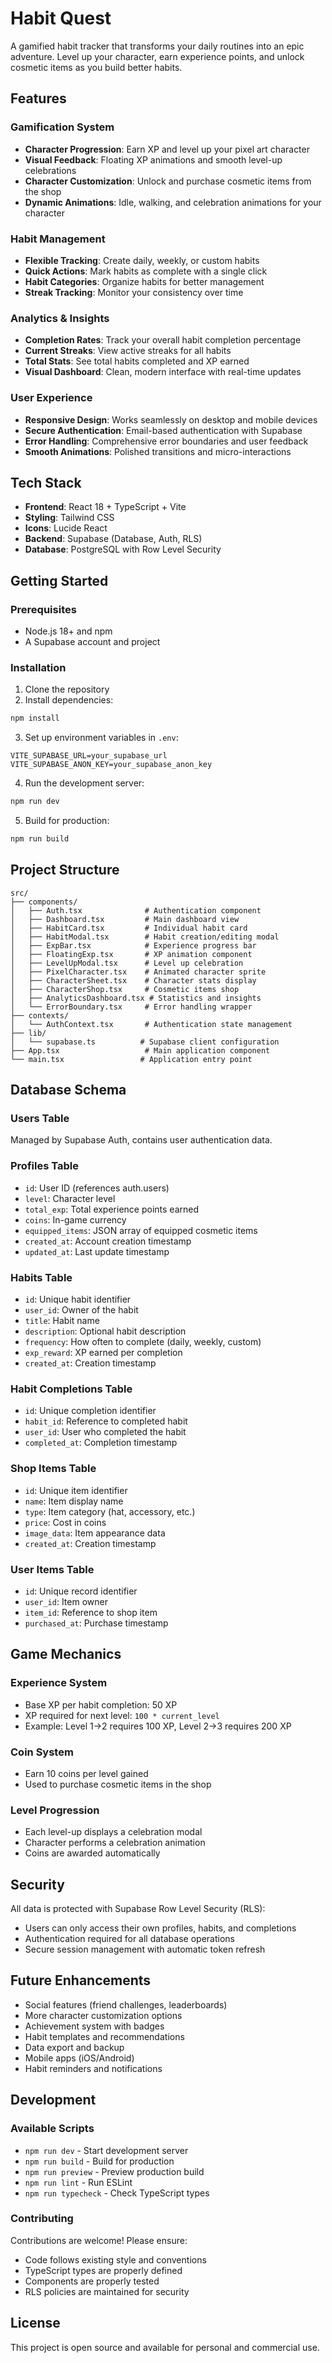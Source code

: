 # Habit Quest

A gamified habit tracker that transforms your daily routines into an epic adventure. Level up your character, earn experience points, and unlock cosmetic items as you build better habits.

## Features

### Gamification System
- **Character Progression**: Earn XP and level up your pixel art character
- **Visual Feedback**: Floating XP animations and smooth level-up celebrations
- **Character Customization**: Unlock and purchase cosmetic items from the shop
- **Dynamic Animations**: Idle, walking, and celebration animations for your character

### Habit Management
- **Flexible Tracking**: Create daily, weekly, or custom habits
- **Quick Actions**: Mark habits as complete with a single click
- **Habit Categories**: Organize habits for better management
- **Streak Tracking**: Monitor your consistency over time

### Analytics & Insights
- **Completion Rates**: Track your overall habit completion percentage
- **Current Streaks**: View active streaks for all habits
- **Total Stats**: See total habits completed and XP earned
- **Visual Dashboard**: Clean, modern interface with real-time updates

### User Experience
- **Responsive Design**: Works seamlessly on desktop and mobile devices
- **Secure Authentication**: Email-based authentication with Supabase
- **Error Handling**: Comprehensive error boundaries and user feedback
- **Smooth Animations**: Polished transitions and micro-interactions

## Tech Stack

- **Frontend**: React 18 + TypeScript + Vite
- **Styling**: Tailwind CSS
- **Icons**: Lucide React
- **Backend**: Supabase (Database, Auth, RLS)
- **Database**: PostgreSQL with Row Level Security

## Getting Started

### Prerequisites

- Node.js 18+ and npm
- A Supabase account and project

### Installation

1. Clone the repository
2. Install dependencies:
```bash
npm install
```

3. Set up environment variables in `.env`:
```
VITE_SUPABASE_URL=your_supabase_url
VITE_SUPABASE_ANON_KEY=your_supabase_anon_key
```

4. Run the development server:
```bash
npm run dev
```

5. Build for production:
```bash
npm run build
```

## Project Structure

```
src/
├── components/
│   ├── Auth.tsx              # Authentication component
│   ├── Dashboard.tsx         # Main dashboard view
│   ├── HabitCard.tsx         # Individual habit card
│   ├── HabitModal.tsx        # Habit creation/editing modal
│   ├── ExpBar.tsx            # Experience progress bar
│   ├── FloatingExp.tsx       # XP animation component
│   ├── LevelUpModal.tsx      # Level up celebration
│   ├── PixelCharacter.tsx    # Animated character sprite
│   ├── CharacterSheet.tsx    # Character stats display
│   ├── CharacterShop.tsx     # Cosmetic items shop
│   ├── AnalyticsDashboard.tsx # Statistics and insights
│   └── ErrorBoundary.tsx     # Error handling wrapper
├── contexts/
│   └── AuthContext.tsx       # Authentication state management
├── lib/
│   └── supabase.ts          # Supabase client configuration
├── App.tsx                   # Main application component
└── main.tsx                 # Application entry point
```

## Database Schema

### Users Table
Managed by Supabase Auth, contains user authentication data.

### Profiles Table
- `id`: User ID (references auth.users)
- `level`: Character level
- `total_exp`: Total experience points earned
- `coins`: In-game currency
- `equipped_items`: JSON array of equipped cosmetic items
- `created_at`: Account creation timestamp
- `updated_at`: Last update timestamp

### Habits Table
- `id`: Unique habit identifier
- `user_id`: Owner of the habit
- `title`: Habit name
- `description`: Optional habit description
- `frequency`: How often to complete (daily, weekly, custom)
- `exp_reward`: XP earned per completion
- `created_at`: Creation timestamp

### Habit Completions Table
- `id`: Unique completion identifier
- `habit_id`: Reference to completed habit
- `user_id`: User who completed the habit
- `completed_at`: Completion timestamp

### Shop Items Table
- `id`: Unique item identifier
- `name`: Item display name
- `type`: Item category (hat, accessory, etc.)
- `price`: Cost in coins
- `image_data`: Item appearance data
- `created_at`: Creation timestamp

### User Items Table
- `id`: Unique record identifier
- `user_id`: Item owner
- `item_id`: Reference to shop item
- `purchased_at`: Purchase timestamp

## Game Mechanics

### Experience System
- Base XP per habit completion: 50 XP
- XP required for next level: `100 * current_level`
- Example: Level 1→2 requires 100 XP, Level 2→3 requires 200 XP

### Coin System
- Earn 10 coins per level gained
- Used to purchase cosmetic items in the shop

### Level Progression
- Each level-up displays a celebration modal
- Character performs a celebration animation
- Coins are awarded automatically

## Security

All data is protected with Supabase Row Level Security (RLS):
- Users can only access their own profiles, habits, and completions
- Authentication required for all database operations
- Secure session management with automatic token refresh

## Future Enhancements

- Social features (friend challenges, leaderboards)
- More character customization options
- Achievement system with badges
- Habit templates and recommendations
- Data export and backup
- Mobile apps (iOS/Android)
- Habit reminders and notifications

## Development

### Available Scripts

- `npm run dev` - Start development server
- `npm run build` - Build for production
- `npm run preview` - Preview production build
- `npm run lint` - Run ESLint
- `npm run typecheck` - Check TypeScript types

### Contributing

Contributions are welcome! Please ensure:
- Code follows existing style and conventions
- TypeScript types are properly defined
- Components are properly tested
- RLS policies are maintained for security

## License

This project is open source and available for personal and commercial use.
